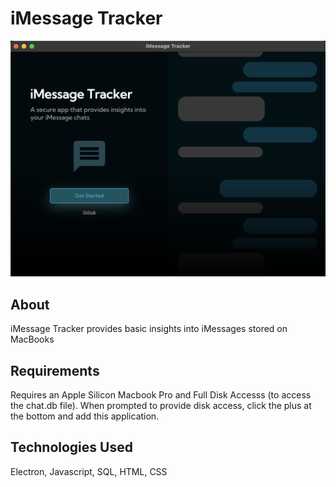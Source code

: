 # iMessage Tracker #

![Image](https://github.com/vivek-i/imessage-tracker/blob/main/homePage.png?raw=true)

## About ##
iMessage Tracker provides basic insights into iMessages stored on MacBooks

## Requirements ##
Requires an Apple Silicon Macbook Pro and Full Disk Accesss (to access the chat.db file). When prompted to provide disk access, click the plus at the bottom and add this application.

## Technologies Used ##
Electron, Javascript, SQL, HTML, CSS
